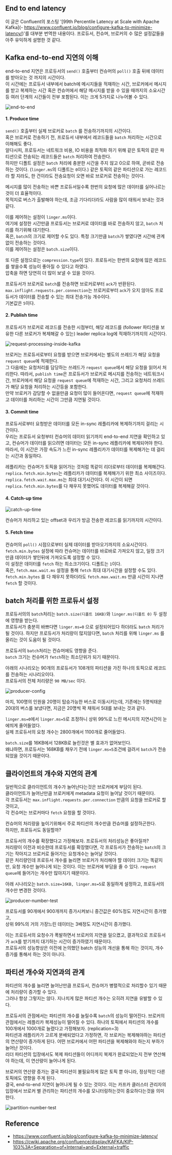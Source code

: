 ## End to end latency
이 글은 Confluent의 포스팅 '[99th Percentile Latency at Scale with Apache Kafka](- https://www.confluent.io/blog/configure-kafka-to-minimize-latency/)'를 대부분 번역한 내용이다.
프로듀서, 컨슈머, 브로커의 수 많은 설정값들을 아주 유익하게 설명한 것 같다.   

## Kafka end-to-end 지연의 이해
end-to-end 지연은 프로듀서의 `send()` 호출부터 컨슈머의 `poll()` 호출 뒤에 데이터를 받아오는 것 까지의 시간이다.  
이 시간에는 프로듀서 내부에서 batch에 메시지들을 적재하는 시간, 브로커에서 메시지를 받고 복제하는 시간 혹은 컨슈머에서 해당 메시지를 받을 수 있을 때까지의 소요시간 등
여러 단계의 시간들이 전부 포함된다. 이는 크게 5가지로 나누어볼 수 있다.

![end-to-end](img/end-to-end.png)

#### 1. Produce time
`send()` 호출부터 실제 브로커로 `batch` 를 전송하기까지의 시간이다.    
혹은 브로커로 전송하기 전, 프로듀서 내부에서 레코드들을 `batch` 처리하는 시간으로 이해해도 좋다.    
알다시피, 프로듀서는 네트워크 비용, IO 비용을 최적화 하기 위해 같은 토픽의 같은 파티션으로 전송되는 레코드들은 `batch` 처리하여 전송한다.  
하지만 디폴트 설정은 `batch` 처리에 충분한 시간을 주지 않고 0으로 하여, 곧바로 전송하는 것이다. (`linger.ms`의 디폴트는 `0`이다.)
같은 토픽의 같은 파티션으로 가는 레코드라 할 지라도, 한 건이라도 전송요청이 오면 바로 브로커로 전송하는 것이다.  

메시지를 많이 전송하는 바쁜 프로듀서일수록 한번의 요청에 많은 데이터를 실어나르는 것이 더 효율적이다.  
목적지로 버스가 출발해야 하는데, 조금 기다리더라도 사람을 많이 태워서 보내는 것과 같다.  

이를 제어하는 설정이 `linger.ms`이다.   
여기에 설정한 시간만큼 프로듀서는 브로커로 데이터를 바로 전송하지 않고, `batch` 처리를 하기위해 대기한다.  
혹은, `batch`의 크기로 제어할 수도 있다. 특정 크기만큼 `batch`가 쌓였다면 시간에 관계없이 전송하는 것이다.  
이를 제어하는 설정은 `batch.size`이다.

또 다른 설정으로는 `compression.type`이 있다. 프로듀서는 한번의 요청에 많은 레코드를 쌓을수록 성능이 좋아질 수 있다고 하였다.  
압축을 하면 당연히 더 많이 보낼 수 있을 것이다. 

프로듀서가 브로커로 `batch`를 전송하면 브로커로부터 `ack`가 반환된다.  
`max.inflight.requests.per.connection`는 브로커로부터 `ack`가 오지 않아도 프로듀서가 데이터를 전송할 수 있는 최대 전송가능 개수이다.   
기본값은 `5`이다.
     
#### 2. Publish time
프로듀서가 브로커로 레코드를 전송한 시점부터, 
해당 레코드를 (follower 파티션을 보유한 다른 브로커가 복제해갈 수 있는) leader replica log에 적재하기까지의 시간이다.  

![request-processing-inside-kafka](img/request-processing-inside-kafka.png)

브로커는 프로듀서로부터 요청를 받으면 브로커에서는 별도의 쓰레드가 해당 요청을 `request queue`에 적재한다.  
그 다음에는 요청처리를 담당하는 쓰레드가 `request queue`에서 해당 요청을 읽어서 처리한다. 
따라서, `publish time`은 프로듀서가 브로커로 메시지를 전송하는 네트워크시간, 브로커에서 해당 요청을 `request queue`에 적재하는 시간,
그리고 요청처리 쓰레드가 해당 요청을 처리하는 시간등을 포함한다.  
만약 브로커가 감당할 수 없을만큼 요청이 많이 들어온다면, `request queue`에 적재하고 데이터를 처리하는 시간이 그만큼 지연될 것이다.
    
    
#### 3. Commit time
프로듀서로부터 요청받은 데이터를 모든 in-sync 레플리카에 복제하기까지 걸리는 시간이다.  
우리는 프로듀서 요청부터 컨슈머의 데이터 읽기까지 end-to-end 지연을 확인하고 있고, 
컨슈머가 데이터를 읽으려면 데이터는 모든 in-sync 레플리카에 복제되어야 한다.  
따라서, 이 시간은 가장 속도가 느린 in-sync 레플리카가 데이터를 복제해가는 데 걸리는 시간과 동일하다.

레플리카는 컨슈머가 토픽을 읽어가는 것처럼 똑같이 리더로부터 데이터를 복제해간다.
`replica.fetch.min.bytes`는 레플리카가 데이터를 복제해가기 위한 최소 사이즈이다.
`replica.fetch.wait.max.ms`는 최대 대기시간이다. 이 시간이 되면 `replica.fetch.min.bytes`를 다 채우지 못했어도 데이터를 복제해갈 것이다.


#### 4. Catch-up time

![catch-up-time](img/catch-up-time.png)

컨슈머가 처리하고 있는 offset과 우리가 방금 전송한 레코드를 읽기까지의 시간이다.  

#### 5. Fetch time
컨슈머의 `poll()` 시점으로부터 실제 데이터를 받아오기까지의 소요시간이다.  
`fetch.min.bytes` 설정에 따라 컨슈머는 데이터를 바로바로 가져오지 않고, 일정 크기만큼 데이터가 쌓인뒤에 가져오도록 설정할 수 있다.  
이 설정은 데이터를 `fetch` 하는 최소크기이다. 디폴트는 `1`이다.  
혹은, `fetch.max.wait.ms` 설정을 통해 `fetch` 최대 대기시간을 설정할 수도 있다. 
`fetch.min.bytes` 를 다 채우지 못하더라도 `fetch.max.wait.ms` 만큼 시간이 지나면 `fetch` 할 것이다.


## batch 처리를 위한 프로듀서 설정
프로듀서의의 `batch`처리는 `batch.size(디폴트 16KB)`와 `linger.ms(디폴트 0)` 두 설정에 영향을 받는다.  
프로듀서가 충분히 바쁘다면 `linger.ms=0` 으로 설정되어있다 하더라도 `batch` 처리가 될 것이다. 
하지만 프로듀서가 처리량이 많지않다면, `batch` 처리를 위해 `linger.ms` 를 올리는 것이 도움이 될 것이다. 

프로듀서의 `batch`처리는 컨슈머에도 영향을 준다.  
`batch` 크기는 컨슈머가 `fetch`하는 최소단위가 되기 때문이다.
 
아래의 시나리오는 90개의 프로듀서가 108개의 파티션을 가진 하나의 토픽으로 레코드를 전송하는 시나리오이다.  
프로듀서의 전체 처리량은 `90 MB/sec` 이다. 

![producer-config](img/producer-config.png)

마치, 100명의 인원을 20명이 탑승가능한 버스로 이동시키는데, 기존에는 5명씩태운 20대의 버스를 보냈다면, 
지금은 20명씩 꽉 채워서 5대를 보내는 것과 같다.

`linger.ms=0`에서 `linger.ms=5`로 조정하니 상위 99%로 느린 메시지의 지연시간이 눈에띄게 줄어들었다.  
실제 프로듀서의 요청 개수는 2800개에서 1100개로 줄어들었다.  

`batch.size`를 16KB에서 128KB로 늘린것은 별 효과가 없어보인다.  
왜냐하면, 프로듀서는 168KB를 채우기 전에 `linger.ms=5`조건에 걸려서 `batch`가 전송되었을 것이기 때문이다.


## 클라이언트의 개수와 지연의 관계
일반적으로 클라이언트의 개수가 늘어난다는것은 브로커에게 부담이 된다.  
클라이언트가 늘어난만큼 브로커에게 metadata 요청이 늘어날 것이기 때문이다.  
각 프로듀서는 `max.inflight.requests.per.connection` 만큼의 요청을 브로커로 할 것이고,  
각 컨슈머는 브로커마다 `fetch` 요청을 할 것이다. 

컨슈머의 처리량을 높이기위해서 주로 파티션의 개수만큼 컨슈머를 설정하곤한다.   
하지만, 프로듀서도 동일할까?  

프로듀서의 개수를 확장했다고 가정해보자. 프로듀서의 처리성능은 좋아질까?  
처리량이 이전과 비슷한데 프로듀서를 확장했다면, 각 프로듀서가 전송하는 `batch`의 크기는 작아지고 브로커로 들어가는 요청개수는 늘어날 것이다.  
같은 처리량인데 프로듀서 개수를 늘리면 브로커가 처리해야 할 데이터 크기는 똑같지만, 요청 개수만 늘어나게 되는 것이다. 이는 브로커에 부담을 줄 수 있다.
`request queue`에 들어가는 개수만 많아지기 때문이다.  

아래 시나리오는 `batch.size=16KB, linger.ms=5`로 동일하게 설정하고, 프로듀서의 개수만 변경한 것이다.

![producer-number-test](img/producer-number-test.png)

프로듀서를 90개에서 900개까지 증가시켜보니 중간값은 60%정도 지연시간이 증가했고,  
상위 99%의 거의 가장느린 데이터는 3배정도 지연시간이 증가했다.

이는 프로듀서의 요청수가 폭발하면서 브로커의 지연을 일으켰고, 결과적으로 프로듀서가 `ack`를 받기까지 대기하는 시간이 증가하였기 때문이다.  
프로듀서의 성능향상은 이전에 논의했던 batch 성능의 개선을 통해 하는 것이지, 개수 증가를 통해서 하는 것이 아니다.


## 파티션 개수와 지연과의 관계
파티션의 개수를 늘리면 늘어난만큼 프로듀서, 컨슈머가 병렬적으로 처리할수 있기 때문에 처리량이 증가할 수 있다.  
그러나 항상 그렇지는 않다. 지나치게 많은 파티션 개수는 오히려 지연을 유발할 수 있다.

프로듀서의 관점에서는 파티션의 개수를 늘릴수록 `batch`의 성능이 떨어진다. 
브로커의 관점에서는 레플리카 복제성능이 떨어질 수 있다. 하나의 토픽에서 파티션의 개수를 100개에서 1000개로 늘렸다고 가정해보자. (replication=3)  
파티션과 레플리카가 고르게 분배되었다고 가정하면, 각 브로커는 복제해야하는 파티션의 연산량이 증가하게 된다. 어떤 브로커에서 어떤 파티션을 복제해와야 하는지 부하가 늘어난 것이다.  
리더 파티션의 입장에서도 복제 파티션들이 어디까지 복제가 완료되었는지 전부 연산해야 하는데, 이 연산량이 늘어나게 된다.

브로커의 연산량 증가는 결국 파티션이 불필요하게 많은 토픽 뿐 아니라, 정상적인 다른 토픽에도 영향을 주게 된다.  
결국, end-to-end 지연이 늘어나게 될 수 있는 것이다. 
이는 카프카 클러스터 관리자의 입장에서 브로커 별 관리하는 파티션의 개수를 모니터링하는것이 중요하다는것을 의미한다.

![partition-number-test](img/partition-number-test.png)   


## Reference
- https://www.confluent.io/blog/configure-kafka-to-minimize-latency/
- https://cwiki.apache.org/confluence/display/KAFKA/KIP-103%3A+Separation+of+Internal+and+External+traffic
